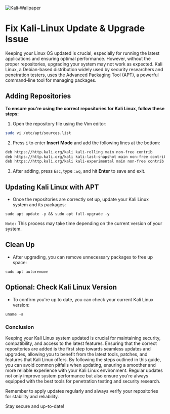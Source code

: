 ![Kali-Wallpaper](Images/kali-purple-sticker-16x9.svg)

# **Fix Kali-Linux Update & Upgrade Issue**

 Keeping your Linux OS updated is crucial, especially for running the latest applications and ensuring optimal performance. However, without the proper repositories, upgrading your system may not work as expected. Kali Linux, a Debian-based distribution widely used by security researchers and penetration testers, uses the Advanced Packaging Tool (APT), a powerful command-line tool for managing packages.

## **Adding Repositories**

**To ensure you're using the correct repositories for Kali Linux, follow these steps:**

1. Open the repository file using the Vim editor:

 ```bash
sudo vi /etc/apt/sources.list
 ```
2. Press `i` to enter **Insert Mode** and add the following lines at the bottom:

 ```bash
deb https://http.kali.org/kali kali-rolling main non-free contrib
deb https://http.kali.org/kali kali-last-snapshot main non-free contrib
deb https://http.kali.org/kali kali-experimental main non-free contrib
 ```
3. After adding, press `Esc`, type `:wq`, and hit **Enter** to save and exit.

## **Updating Kali Linux with APT**
- Once the repositories are correctly set up, update your Kali Linux system and its packages:

```
sudo apt update -y && sudo apt full-upgrade -y
```
`Note:` This process may take time depending on the current version of your system.

## **Clean Up**
- After upgrading, you can remove unnecessary packages to free up space:

```
sudo apt autoremove
```

## **Optional: Check Kali Linux Version**
- To confirm you're up to date, you can check your current Kali Linux version:

```
uname -a
```

### **Conclusion**

Keeping your Kali Linux system updated is crucial for maintaining security, compatibility, and access to the latest features. Ensuring that the correct repositories are added is the first step towards seamless updates and upgrades, allowing you to benefit from the latest tools, patches, and features that Kali Linux offers. By following the steps outlined in this guide, you can avoid common pitfalls when updating, ensuring a smoother and more reliable experience with your Kali Linux environment. Regular updates not only improve system performance but also ensure you're always equipped with the best tools for penetration testing and security research.

Remember to apply updates regularly and always verify your repositories for stability and reliability.

Stay secure and up-to-date!
